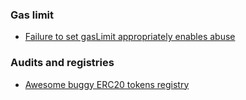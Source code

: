 ### Gas limit
- [Failure to set gasLimit appropriately enables abuse](https://drive.google.com/file/d/1mULop1LxHJJy_uzVBdc_xFItN9ck04Jj/view)

### Audits and registries
- [Awesome buggy ERC20 tokens registry](https://github.com/sec-bit/awesome-buggy-erc20-tokens)
